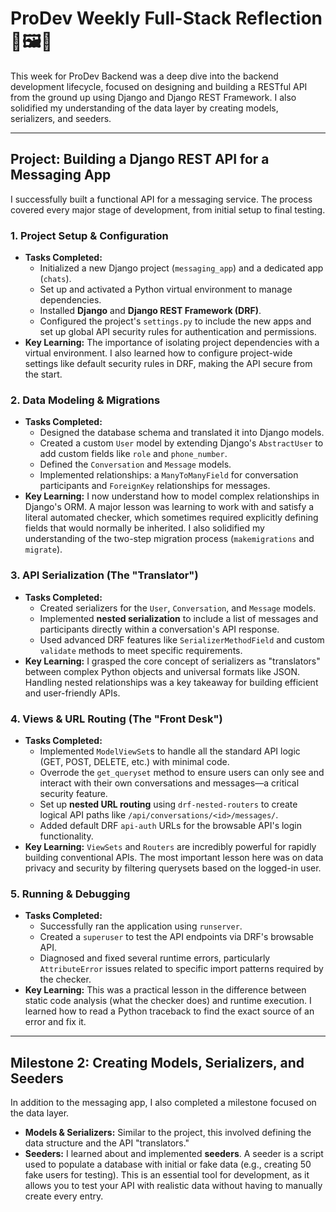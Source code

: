 # ProDev Weekly Full-Stack Reflection 🐍🖼🌸
This week for ProDev Backend was a deep dive into the backend development lifecycle, focused on designing and building a RESTful API from the ground up using Django and Django REST Framework. I also solidified my understanding of the data layer by creating models, serializers, and seeders.

---

## Project: Building a Django REST API for a Messaging App

I successfully built a functional API for a messaging service. The process covered every major stage of development, from initial setup to final testing.

### 1. Project Setup & Configuration
- **Tasks Completed:**
  - Initialized a new Django project (`messaging_app`) and a dedicated app (`chats`).
  - Set up and activated a Python virtual environment to manage dependencies.
  - Installed **Django** and **Django REST Framework (DRF)**.
  - Configured the project's `settings.py` to include the new apps and set up global API security rules for authentication and permissions.
- **Key Learning:** The importance of isolating project dependencies with a virtual environment. I also learned how to configure project-wide settings like default security rules in DRF, making the API secure from the start.

### 2. Data Modeling & Migrations
- **Tasks Completed:**
  - Designed the database schema and translated it into Django models.
  - Created a custom `User` model by extending Django's `AbstractUser` to add custom fields like `role` and `phone_number`.
  - Defined the `Conversation` and `Message` models.
  - Implemented relationships: a `ManyToManyField` for conversation participants and `ForeignKey` relationships for messages.
- **Key Learning:** I now understand how to model complex relationships in Django's ORM. A major lesson was learning to work with and satisfy a literal automated checker, which sometimes required explicitly defining fields that would normally be inherited. I also solidified my understanding of the two-step migration process (`makemigrations` and `migrate`).

### 3. API Serialization (The "Translator")
- **Tasks Completed:**
  - Created serializers for the `User`, `Conversation`, and `Message` models.
  - Implemented **nested serialization** to include a list of messages and participants directly within a conversation's API response.
  - Used advanced DRF features like `SerializerMethodField` and custom `validate` methods to meet specific requirements.
- **Key Learning:** I grasped the core concept of serializers as "translators" between complex Python objects and universal formats like JSON. Handling nested relationships was a key takeaway for building efficient and user-friendly APIs.

### 4. Views & URL Routing (The "Front Desk")
- **Tasks Completed:**
  - Implemented `ModelViewSet`s to handle all the standard API logic (GET, POST, DELETE, etc.) with minimal code.
  - Overrode the `get_queryset` method to ensure users can only see and interact with their own conversations and messages—a critical security feature.
  - Set up **nested URL routing** using `drf-nested-routers` to create logical API paths like `/api/conversations/<id>/messages/`.
  - Added default DRF `api-auth` URLs for the browsable API's login functionality.
- **Key Learning:** `ViewSets` and `Routers` are incredibly powerful for rapidly building conventional APIs. The most important lesson here was on data privacy and security by filtering querysets based on the logged-in user.

### 5. Running & Debugging
- **Tasks Completed:**
  - Successfully ran the application using `runserver`.
  - Created a `superuser` to test the API endpoints via DRF's browsable API.
  - Diagnosed and fixed several runtime errors, particularly `AttributeError` issues related to specific import patterns required by the checker.
- **Key Learning:** This was a practical lesson in the difference between static code analysis (what the checker does) and runtime execution. I learned how to read a Python traceback to find the exact source of an error and fix it.

---

## Milestone 2: Creating Models, Serializers, and Seeders

In addition to the messaging app, I also completed a milestone focused on the data layer.

- **Models & Serializers:** Similar to the project, this involved defining the data structure and the API "translators."
- **Seeders:** I learned about and implemented **seeders**. A seeder is a script used to populate a database with initial or fake data (e.g., creating 50 fake users for testing). This is an essential tool for development, as it allows you to test your API with realistic data without having to manually create every entry.
